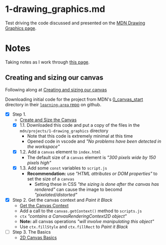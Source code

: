 
# 1-drawing_graphics.md

Test driving the code discussed and presented on the
[MDN Drawing Graphics page](https://developer.mozilla.org/en-US/docs/Learn/JavaScript/Client-side_web_APIs/Drawing_graphics).

# Notes

Taking notes as I work through
[this page](https://developer.mozilla.org/en-US/docs/Learn/JavaScript/Client-side_web_APIs/Drawing_graphics).

## Creating and sizing our canvas

Following along at
[Creating and sizing our canvas](https://developer.mozilla.org/en-US/docs/Learn/JavaScript/Client-side_web_APIs/Drawing_graphics#creating_and_sizing_our_canvas)

Downloading initial code for the project from MDN's
[0_canvas_start](https://github.com/mdn/learning-area/tree/main/javascript/apis/drawing-graphics/getting-started/0_canvas_start)
directory in their
[`learning-area` repo](https://github.com/mdn/learning-area/tree/main)
on github.

- [x] Step 1.
  - [Create and Size the Canvas](https://developer.mozilla.org/en-US/docs/Learn/JavaScript/Client-side_web_APIs/Drawing_graphics#creating_and_sizing_our_canvas)
  - [x] 1.1. Downloaded this code and put a copy of the files in the `mdn/projects/1-drawing_graphics` directory
    - Note that this code is extremely minimal at this time
    - Opened code in vscode and *"No problems have been detected in the workspace"*
  - [x] 1.2. Add a `canvas` element to `index.html`
    - The default size of a `canvas` element is *"300 pixels wide by 150 pixels high"*
  - [x] 1.3. Add some `const` variables to `script.js`
    - **Recommendation:** use *"HTML attributes or DOM properties"* to set the size of a `canvas`
      - Setting these in CSS *"the sizing is done after the canvas has rendered"* can cause the image to becomd *"pixelated/distorted"*
- [x] Step 2. Get the canvas context and *Paint it Black*
  - [Get the Canvas Context](https://developer.mozilla.org/en-US/docs/Learn/JavaScript/Client-side_web_APIs/Drawing_graphics#getting_the_canvas_context_and_final_setup)
  - Add a call to the `canvas.getContext()` method to `scripts.js`
  - `ctx` *"contains a CanvasRenderingContext2D object"*
  - **Note:** all canvas operations *"will involve manipulating this object"*
  - Use `ctx.fillStyle` and `ctx.fillRect` to *Paint it Black*
- [ ] Step 3. The Basics
  - [2D Canvas Basics](https://developer.mozilla.org/en-US/docs/Learn/JavaScript/Client-side_web_APIs/Drawing_graphics#2d_canvas_basics)

